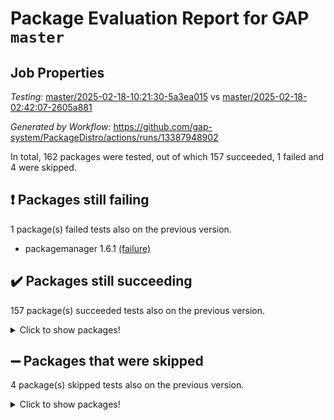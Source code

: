 # Package Evaluation Report for GAP `master`

## Job Properties

*Testing:* [master/2025-02-18-10:21:30-5a3ea015](https://github.com/gap-system/PackageDistro/blob/data/reports/master/2025-02-18-10:21:30-5a3ea015) vs [master/2025-02-18-02:42:07-2605a881](https://github.com/gap-system/PackageDistro/blob/data/reports/master/2025-02-18-02:42:07-2605a881)

*Generated by Workflow:* https://github.com/gap-system/PackageDistro/actions/runs/13387948902

In total, 162 packages were tested, out of which 157 succeeded, 1 failed and 4 were skipped.

## :exclamation: Packages still failing

1 package(s) failed tests also on the previous version.
- packagemanager 1.6.1 [(failure)](https://github.com/gap-system/PackageDistro/actions/runs/13387948902/job/37389519517)

## :heavy_check_mark: Packages still succeeding

157 package(s) succeeded tests also on the previous version.
<details><summary>Click to show packages!</summary>

- 4ti2interface 2024.11-01 [(success)](https://github.com/gap-system/PackageDistro/actions/runs/13387948902/job/37389451162)
- ace 5.6.2 [(success)](https://github.com/gap-system/PackageDistro/actions/runs/13387948902/job/37389460332)
- aclib 1.3.2 [(success)](https://github.com/gap-system/PackageDistro/actions/runs/13387948902/job/37389462072)
- agt 0.3.1 [(success)](https://github.com/gap-system/PackageDistro/actions/runs/13387948902/job/37389463419)
- alco 1.1.1 [(success)](https://github.com/gap-system/PackageDistro/actions/runs/13387948902/job/37389464213)
- alnuth 3.2.1 [(success)](https://github.com/gap-system/PackageDistro/actions/runs/13387948902/job/37389467439)
- anupq 3.3.1 [(success)](https://github.com/gap-system/PackageDistro/actions/runs/13387948902/job/37389470724)
- atlasrep 2.1.9 [(success)](https://github.com/gap-system/PackageDistro/actions/runs/13387948902/job/37389471447)
- autodoc 2023.06.19 [(success)](https://github.com/gap-system/PackageDistro/actions/runs/13387948902/job/37389472059)
- automata 1.16 [(success)](https://github.com/gap-system/PackageDistro/actions/runs/13387948902/job/37389472605)
- automgrp 1.3.3 [(success)](https://github.com/gap-system/PackageDistro/actions/runs/13387948902/job/37389473142)
- autpgrp 1.11 [(success)](https://github.com/gap-system/PackageDistro/actions/runs/13387948902/job/37389473627)
- cap 2025.02-01 [(success)](https://github.com/gap-system/PackageDistro/actions/runs/13387948902/job/37389474085)
- caratinterface 2.3.7 [(success)](https://github.com/gap-system/PackageDistro/actions/runs/13387948902/job/37389474592)
- cddinterface 2024.09.02 [(success)](https://github.com/gap-system/PackageDistro/actions/runs/13387948902/job/37389475148)
- circle 1.6.6 [(success)](https://github.com/gap-system/PackageDistro/actions/runs/13387948902/job/37389475670)
- classicpres 1.22 [(success)](https://github.com/gap-system/PackageDistro/actions/runs/13387948902/job/37389476141)
- cohomolo 1.6.11 [(success)](https://github.com/gap-system/PackageDistro/actions/runs/13387948902/job/37389476640)
- congruence 1.2.7 [(success)](https://github.com/gap-system/PackageDistro/actions/runs/13387948902/job/37389477121)
- corefreesub 0.6 [(success)](https://github.com/gap-system/PackageDistro/actions/runs/13387948902/job/37389477693)
- corelg 1.57 [(success)](https://github.com/gap-system/PackageDistro/actions/runs/13387948902/job/37389478223)
- crime 1.6 [(success)](https://github.com/gap-system/PackageDistro/actions/runs/13387948902/job/37389478775)
- crisp 1.4.6 [(success)](https://github.com/gap-system/PackageDistro/actions/runs/13387948902/job/37389479393)
- crypting 0.10.5 [(success)](https://github.com/gap-system/PackageDistro/actions/runs/13387948902/job/37389479880)
- cryst 4.1.27 [(success)](https://github.com/gap-system/PackageDistro/actions/runs/13387948902/job/37389480372)
- crystcat 1.1.10 [(success)](https://github.com/gap-system/PackageDistro/actions/runs/13387948902/job/37389480842)
- ctbllib 1.3.9 [(success)](https://github.com/gap-system/PackageDistro/actions/runs/13387948902/job/37389481403)
- cubefree 1.20 [(success)](https://github.com/gap-system/PackageDistro/actions/runs/13387948902/job/37389481815)
- curlinterface 2.4.0 [(success)](https://github.com/gap-system/PackageDistro/actions/runs/13387948902/job/37389482345)
- cvec 2.8.3 [(success)](https://github.com/gap-system/PackageDistro/actions/runs/13387948902/job/37389482793)
- datastructures 0.3.1 [(success)](https://github.com/gap-system/PackageDistro/actions/runs/13387948902/job/37389483300)
- deepthought 1.0.8 [(success)](https://github.com/gap-system/PackageDistro/actions/runs/13387948902/job/37389483854)
- design 1.8.2 [(success)](https://github.com/gap-system/PackageDistro/actions/runs/13387948902/job/37389484363)
- difsets 2.3.1 [(success)](https://github.com/gap-system/PackageDistro/actions/runs/13387948902/job/37389484827)
- digraphs 1.10.0 [(success)](https://github.com/gap-system/PackageDistro/actions/runs/13387948902/job/37389485333)
- edim 1.3.8 [(success)](https://github.com/gap-system/PackageDistro/actions/runs/13387948902/job/37389485878)
- example 4.4.0 [(success)](https://github.com/gap-system/PackageDistro/actions/runs/13387948902/job/37389486387)
- examplesforhomalg 2023.10-01 [(success)](https://github.com/gap-system/PackageDistro/actions/runs/13387948902/job/37389486928)
- factint 1.6.3 [(success)](https://github.com/gap-system/PackageDistro/actions/runs/13387948902/job/37389487524)
- ferret 1.0.14 [(success)](https://github.com/gap-system/PackageDistro/actions/runs/13387948902/job/37389488043)
- fga 1.5.0 [(success)](https://github.com/gap-system/PackageDistro/actions/runs/13387948902/job/37389488509)
- fining 1.5.6 [(success)](https://github.com/gap-system/PackageDistro/actions/runs/13387948902/job/37389489118)
- float 1.0.5 [(success)](https://github.com/gap-system/PackageDistro/actions/runs/13387948902/job/37389489587)
- format 1.4.4 [(success)](https://github.com/gap-system/PackageDistro/actions/runs/13387948902/job/37389490099)
- forms 1.2.12 [(success)](https://github.com/gap-system/PackageDistro/actions/runs/13387948902/job/37389490590)
- fplsa 1.2.6 [(success)](https://github.com/gap-system/PackageDistro/actions/runs/13387948902/job/37389491069)
- fr 2.4.13 [(success)](https://github.com/gap-system/PackageDistro/actions/runs/13387948902/job/37389491540)
- francy 2.0.3 [(success)](https://github.com/gap-system/PackageDistro/actions/runs/13387948902/job/37389491958)
- fwtree 1.3 [(success)](https://github.com/gap-system/PackageDistro/actions/runs/13387948902/job/37389492469)
- gapdoc 1.6.7 [(success)](https://github.com/gap-system/PackageDistro/actions/runs/13387948902/job/37389492960)
- gauss 2024.11-01 [(success)](https://github.com/gap-system/PackageDistro/actions/runs/13387948902/job/37389493589)
- gaussforhomalg 2024.08-01 [(success)](https://github.com/gap-system/PackageDistro/actions/runs/13387948902/job/37389494199)
- gbnp 1.1.0 [(success)](https://github.com/gap-system/PackageDistro/actions/runs/13387948902/job/37389494675)
- generalizedmorphismsforcap 2024.09-03 [(success)](https://github.com/gap-system/PackageDistro/actions/runs/13387948902/job/37389495175)
- genss 1.6.9 [(success)](https://github.com/gap-system/PackageDistro/actions/runs/13387948902/job/37389495713)
- gradedmodules 2024.12-01 [(success)](https://github.com/gap-system/PackageDistro/actions/runs/13387948902/job/37389496087)
- gradedringforhomalg 2024.07-01 [(success)](https://github.com/gap-system/PackageDistro/actions/runs/13387948902/job/37389496639)
- grape 4.9.2 [(success)](https://github.com/gap-system/PackageDistro/actions/runs/13387948902/job/37389497089)
- groupoids 1.76 [(success)](https://github.com/gap-system/PackageDistro/actions/runs/13387948902/job/37389497515)
- grpconst 2.6.5 [(success)](https://github.com/gap-system/PackageDistro/actions/runs/13387948902/job/37389497977)
- guarana 0.96.3 [(success)](https://github.com/gap-system/PackageDistro/actions/runs/13387948902/job/37389498487)
- guava 3.20 [(success)](https://github.com/gap-system/PackageDistro/actions/runs/13387948902/job/37389499018)
- hap 1.66 [(success)](https://github.com/gap-system/PackageDistro/actions/runs/13387948902/job/37389499635)
- hapcryst 0.1.15 [(success)](https://github.com/gap-system/PackageDistro/actions/runs/13387948902/job/37389500111)
- hecke 1.5.4 [(success)](https://github.com/gap-system/PackageDistro/actions/runs/13387948902/job/37389500497)
- help 4.0 [(success)](https://github.com/gap-system/PackageDistro/actions/runs/13387948902/job/37389500939)
- homalg 2024.01-01 [(success)](https://github.com/gap-system/PackageDistro/actions/runs/13387948902/job/37389501394)
- homalgtocas 2023.11-01 [(success)](https://github.com/gap-system/PackageDistro/actions/runs/13387948902/job/37389501846)
- idrel 2.48 [(success)](https://github.com/gap-system/PackageDistro/actions/runs/13387948902/job/37389502313)
- images 1.3.3 [(success)](https://github.com/gap-system/PackageDistro/actions/runs/13387948902/job/37389502763)
- intpic 0.4.0 [(success)](https://github.com/gap-system/PackageDistro/actions/runs/13387948902/job/37389503217)
- io 4.9.1 [(success)](https://github.com/gap-system/PackageDistro/actions/runs/13387948902/job/37389503676)
- io_forhomalg 2023.02-04 [(success)](https://github.com/gap-system/PackageDistro/actions/runs/13387948902/job/37389504138)
- irredsol 1.4.4 [(success)](https://github.com/gap-system/PackageDistro/actions/runs/13387948902/job/37389504574)
- json 2.2.2 [(success)](https://github.com/gap-system/PackageDistro/actions/runs/13387948902/job/37389505079)
- jupyterkernel 1.5.1 [(success)](https://github.com/gap-system/PackageDistro/actions/runs/13387948902/job/37389505532)
- jupyterviz 1.5.6 [(success)](https://github.com/gap-system/PackageDistro/actions/runs/13387948902/job/37389505969)
- kan 1.37 [(success)](https://github.com/gap-system/PackageDistro/actions/runs/13387948902/job/37389506401)
- kbmag 1.5.11 [(success)](https://github.com/gap-system/PackageDistro/actions/runs/13387948902/job/37389506795)
- laguna 3.9.7 [(success)](https://github.com/gap-system/PackageDistro/actions/runs/13387948902/job/37389507198)
- liealgdb 2.2.1 [(success)](https://github.com/gap-system/PackageDistro/actions/runs/13387948902/job/37389507670)
- liepring 2.9.1 [(success)](https://github.com/gap-system/PackageDistro/actions/runs/13387948902/job/37389508167)
- liering 2.4.2 [(success)](https://github.com/gap-system/PackageDistro/actions/runs/13387948902/job/37389508618)
- linearalgebraforcap 2025.02-01 [(success)](https://github.com/gap-system/PackageDistro/actions/runs/13387948902/job/37389509098)
- lins 0.9 [(success)](https://github.com/gap-system/PackageDistro/actions/runs/13387948902/job/37389509635)
- localizeringforhomalg 2023.10-01 [(success)](https://github.com/gap-system/PackageDistro/actions/runs/13387948902/job/37389510049)
- loops 3.4.4 [(success)](https://github.com/gap-system/PackageDistro/actions/runs/13387948902/job/37389510450)
- lpres 1.1.1 [(success)](https://github.com/gap-system/PackageDistro/actions/runs/13387948902/job/37389510898)
- majoranaalgebras 1.5.2 [(success)](https://github.com/gap-system/PackageDistro/actions/runs/13387948902/job/37389511488)
- mapclass 1.4.6 [(success)](https://github.com/gap-system/PackageDistro/actions/runs/13387948902/job/37389512001)
- matgrp 0.71 [(success)](https://github.com/gap-system/PackageDistro/actions/runs/13387948902/job/37389512470)
- matricesforhomalg 2024.11-02 [(success)](https://github.com/gap-system/PackageDistro/actions/runs/13387948902/job/37389512976)
- modisom 3.0.0 [(success)](https://github.com/gap-system/PackageDistro/actions/runs/13387948902/job/37389513397)
- modulepresentationsforcap 2024.09-02 [(success)](https://github.com/gap-system/PackageDistro/actions/runs/13387948902/job/37389513892)
- modules 2024.12-01 [(success)](https://github.com/gap-system/PackageDistro/actions/runs/13387948902/job/37389514374)
- monoidalcategories 2025.01-02 [(success)](https://github.com/gap-system/PackageDistro/actions/runs/13387948902/job/37389514954)
- nconvex 2024.12-01 [(success)](https://github.com/gap-system/PackageDistro/actions/runs/13387948902/job/37389515438)
- nilmat 1.4.2 [(success)](https://github.com/gap-system/PackageDistro/actions/runs/13387948902/job/37389515869)
- nock 1.5 [(success)](https://github.com/gap-system/PackageDistro/actions/runs/13387948902/job/37389516305)
- normalizinterface 1.3.7 [(success)](https://github.com/gap-system/PackageDistro/actions/runs/13387948902/job/37389516783)
- nq 2.5.11 [(success)](https://github.com/gap-system/PackageDistro/actions/runs/13387948902/job/37389517302)
- numericalsgps 1.4.0 [(success)](https://github.com/gap-system/PackageDistro/actions/runs/13387948902/job/37389517805)
- openmath 11.5.3 [(success)](https://github.com/gap-system/PackageDistro/actions/runs/13387948902/job/37389518266)
- orb 5.0.0 [(success)](https://github.com/gap-system/PackageDistro/actions/runs/13387948902/job/37389518747)
- patternclass 2.4.5 [(success)](https://github.com/gap-system/PackageDistro/actions/runs/13387948902/job/37389520024)
- permut 2.0.5 [(success)](https://github.com/gap-system/PackageDistro/actions/runs/13387948902/job/37389521670)
- polenta 1.3.10 [(success)](https://github.com/gap-system/PackageDistro/actions/runs/13387948902/job/37389522300)
- polymaking 0.8.7 [(success)](https://github.com/gap-system/PackageDistro/actions/runs/13387948902/job/37389522772)
- primgrp 3.4.4 [(success)](https://github.com/gap-system/PackageDistro/actions/runs/13387948902/job/37389523289)
- profiling 2.6.0 [(success)](https://github.com/gap-system/PackageDistro/actions/runs/13387948902/job/37389523791)
- qdistrnd 0.9.5 [(success)](https://github.com/gap-system/PackageDistro/actions/runs/13387948902/job/37389524364)
- qpa 1.35 [(success)](https://github.com/gap-system/PackageDistro/actions/runs/13387948902/job/37389525256)
- quagroup 1.8.4 [(success)](https://github.com/gap-system/PackageDistro/actions/runs/13387948902/job/37389525762)
- radiroot 2.9 [(success)](https://github.com/gap-system/PackageDistro/actions/runs/13387948902/job/37389526263)
- rcwa 4.7.1 [(success)](https://github.com/gap-system/PackageDistro/actions/runs/13387948902/job/37389526778)
- rds 1.8 [(success)](https://github.com/gap-system/PackageDistro/actions/runs/13387948902/job/37389527327)
- recog 1.4.4 [(success)](https://github.com/gap-system/PackageDistro/actions/runs/13387948902/job/37389527987)
- repndecomp 1.3.0 [(success)](https://github.com/gap-system/PackageDistro/actions/runs/13387948902/job/37389528621)
- repsn 3.1.2 [(success)](https://github.com/gap-system/PackageDistro/actions/runs/13387948902/job/37389529236)
- resclasses 4.7.3 [(success)](https://github.com/gap-system/PackageDistro/actions/runs/13387948902/job/37389529832)
- ringsforhomalg 2024.11-02 [(success)](https://github.com/gap-system/PackageDistro/actions/runs/13387948902/job/37389530293)
- sco 2023.08-01 [(success)](https://github.com/gap-system/PackageDistro/actions/runs/13387948902/job/37389530789)
- scscp 2.4.3 [(success)](https://github.com/gap-system/PackageDistro/actions/runs/13387948902/job/37389531323)
- semigroups 5.4.0 [(success)](https://github.com/gap-system/PackageDistro/actions/runs/13387948902/job/37389531844)
- sglppow 2.4 [(success)](https://github.com/gap-system/PackageDistro/actions/runs/13387948902/job/37389532536)
- sgpviz 0.999.6 [(success)](https://github.com/gap-system/PackageDistro/actions/runs/13387948902/job/37389533187)
- simpcomp 2.1.14 [(success)](https://github.com/gap-system/PackageDistro/actions/runs/13387948902/job/37389533691)
- singular 2024.06.03 [(success)](https://github.com/gap-system/PackageDistro/actions/runs/13387948902/job/37389534274)
- sl2reps 1.1 [(success)](https://github.com/gap-system/PackageDistro/actions/runs/13387948902/job/37389534950)
- sla 1.6.2 [(success)](https://github.com/gap-system/PackageDistro/actions/runs/13387948902/job/37389535457)
- smallantimagmas 0.3.0 [(success)](https://github.com/gap-system/PackageDistro/actions/runs/13387948902/job/37389536063)
- smallgrp 1.5.4 [(success)](https://github.com/gap-system/PackageDistro/actions/runs/13387948902/job/37389536503)
- smallsemi 0.7.1 [(success)](https://github.com/gap-system/PackageDistro/actions/runs/13387948902/job/37389537010)
- sonata 2.9.6 [(success)](https://github.com/gap-system/PackageDistro/actions/runs/13387948902/job/37389537529)
- sophus 1.27 [(success)](https://github.com/gap-system/PackageDistro/actions/runs/13387948902/job/37389538020)
- sotgrps 1.3 [(success)](https://github.com/gap-system/PackageDistro/actions/runs/13387948902/job/37389538523)
- spinsym 1.5.2 [(success)](https://github.com/gap-system/PackageDistro/actions/runs/13387948902/job/37389539054)
- standardff 1.0 [(success)](https://github.com/gap-system/PackageDistro/actions/runs/13387948902/job/37389539555)
- symbcompcc 1.3.2 [(success)](https://github.com/gap-system/PackageDistro/actions/runs/13387948902/job/37389540129)
- thelma 1.3 [(success)](https://github.com/gap-system/PackageDistro/actions/runs/13387948902/job/37389540629)
- tomlib 1.2.11 [(success)](https://github.com/gap-system/PackageDistro/actions/runs/13387948902/job/37389541198)
- toolsforhomalg 2024.09-01 [(success)](https://github.com/gap-system/PackageDistro/actions/runs/13387948902/job/37389541863)
- toric 1.9.6 [(success)](https://github.com/gap-system/PackageDistro/actions/runs/13387948902/job/37389542398)
- transgrp 3.6.5 [(success)](https://github.com/gap-system/PackageDistro/actions/runs/13387948902/job/37389543056)
- typeset 1.2.2 [(success)](https://github.com/gap-system/PackageDistro/actions/runs/13387948902/job/37389543670)
- ugaly 4.1.3 [(success)](https://github.com/gap-system/PackageDistro/actions/runs/13387948902/job/37389544311)
- unipot 1.6 [(success)](https://github.com/gap-system/PackageDistro/actions/runs/13387948902/job/37389544819)
- unitlib 4.2.0 [(success)](https://github.com/gap-system/PackageDistro/actions/runs/13387948902/job/37389545395)
- utils 0.85 [(success)](https://github.com/gap-system/PackageDistro/actions/runs/13387948902/job/37389545891)
- uuid 0.7 [(success)](https://github.com/gap-system/PackageDistro/actions/runs/13387948902/job/37389546484)
- walrus 0.9991 [(success)](https://github.com/gap-system/PackageDistro/actions/runs/13387948902/job/37389547115)
- wedderga 4.10.5 [(success)](https://github.com/gap-system/PackageDistro/actions/runs/13387948902/job/37389547848)
- wpe 0.8 [(success)](https://github.com/gap-system/PackageDistro/actions/runs/13387948902/job/37389548336)
- xmod 2.92 [(success)](https://github.com/gap-system/PackageDistro/actions/runs/13387948902/job/37389548813)
- xmodalg 1.23 [(success)](https://github.com/gap-system/PackageDistro/actions/runs/13387948902/job/37389549338)
- yangbaxter 0.10.6 [(success)](https://github.com/gap-system/PackageDistro/actions/runs/13387948902/job/37389549870)
- zeromqinterface 0.16 [(success)](https://github.com/gap-system/PackageDistro/actions/runs/13387948902/job/37389550466)
</details>

## :heavy_minus_sign: Packages that were skipped

4 package(s) skipped tests also on the previous version.
<details><summary>Click to show packages!</summary>

- browse 1.8.21 [(skipped)](https://github.com/gap-system/PackageDistro/actions/runs/13387948902/job/37388859321)
- itc 1.5.1 [(skipped)](https://github.com/gap-system/PackageDistro/actions/runs/13387948902/job/37388859321)
- polycyclic 2.16 [(skipped)](https://github.com/gap-system/PackageDistro/actions/runs/13387948902/job/37388859321)
- xgap 4.32 [(skipped)](https://github.com/gap-system/PackageDistro/actions/runs/13387948902/job/37388859321)
</details>

